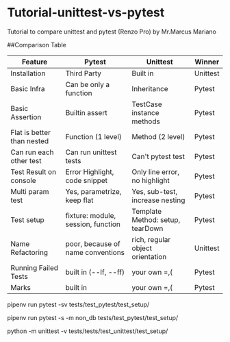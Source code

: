 # Tutorial-unittest-vs-pytest
Tutorial to compare unittest and pytest (Renzo Pro) by Mr.Marcus Mariano


##Comparison Table

| Feature                    | Pytest                             | Unittest                         | Winner   |
|----------------------------|------------------------------------|----------------------------------|----------|
| Installation               | Third Party                        | Built in                         | Unittest |
| Basic Infra                | Can be only a function             | Inheritance                      | Pytest   |
| Basic Assertion            | Builtin assert                     | TestCase instance methods        | Pytest   |
| Flat is better than nested | Function (1 level)                 | Method (2 level)                 | Pytest   |
| Can run each other test    | Can run unittest tests             | Can't pytest test                | Pytest   |
| Test Result on console     | Error Highlight, code snippet      | Only line error, no highlight    | Pytest   |
| Multi param test           | Yes, parametrize, keep flat        | Yes, sub-test, increase nesting  | Pytest   |
| Test setup                 | fixture: module, session, function | Template Method: setup, tearDown | Pytest   |
| Name Refactoring           | poor, because of name conventions  | rich, regular object orientation | Unittest |
| Running Failed Tests       | built in (--lf, --ff)              | your own =,(                     | Pytest   |
| Marks                      | built in                           | your own =,(                     | Pytest   |

pipenv run pytest -sv  tests/test_pytest/test_setup/

pipenv run pytest -s -m non_db tests/test_pytest/test_setup/

python -m unittest -v tests/tests/test_unittest/test_setup/
